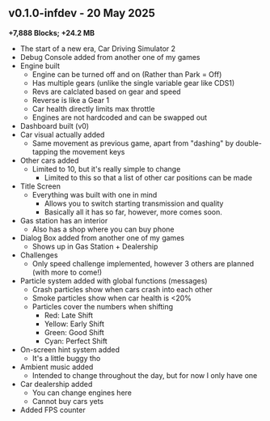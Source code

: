## **v0.1.0-infdev - 20 May 2025**
**+7,888 Blocks; +24.2 MB**
- The start of a new era, Car Driving Simulator 2
- Debug Console added from another one of my games
- Engine built
    - Engine can be turned off and on (Rather than Park = Off)
    - Has multiple gears (unlike the single variable gear like CDS1)
    - Revs are calclated based on gear and speed
    - Reverse is like a Gear 1
    - Car health directly limits max throttle
    - Engines are not hardcoded and can be swapped out
- Dashboard built (v0)
- Car visual actually added
    - Same movement as previous game, apart from "dashing" by double-tapping the movement keys
- Other cars added
    - Limited to 10, but it's really simple to change
        - Limited to this so that a list of other car positions can be made
- Title Screen
    - Everything was built with one in mind
        - Allows you to switch starting transmission and quality
        - Basically all it has so far, however, more comes soon.
- Gas station has an interior
    - Also has a shop where you can buy phone
- Dialog Box added from another one of my games
    - Shows up in Gas Station + Dealership
- Challenges
    - Only speed challenge implemented, however 3 others are planned (with more to come!)
- Particle system added with global functions (messages)
    - Crash particles show when cars crash into each other
    - Smoke particles show when car health is <20%
    - Particles cover the numbers when shifting
        - Red: Late Shift
        - Yellow: Early Shift
        - Green: Good Shift
        - Cyan: Perfect Shift
- On-screen hint system added
    - It's a little buggy tho
- Ambient music added
    - Intended to change throughout the day, but for now I only have one
- Car dealership added
    - You can change engines here
    - Cannot buy cars yets
- Added FPS counter